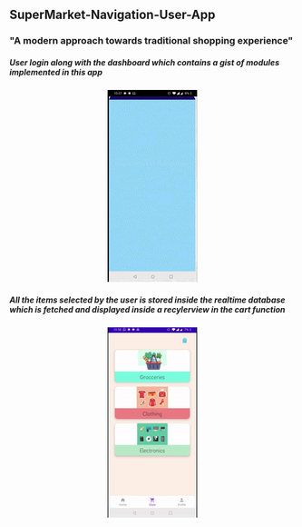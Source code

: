 ## SuperMarket-Navigation-User-App

<h3 style="text-align=center";font-family: "Robot Mono", Times, serif; >"A modern approach towards traditional shopping experience"</h3>







<h5 style="text-align=center";font-family: "Times New Roman", Times, serif; padding: 40px>User login along with the dashboard which contains a gist of modules implemented in this app</h5>
<div align="center">

  ![dashboard](media/dashbaord.gif)

</div>









<h5 style="text-align=center";font-family: "Times New Roman", Times, serif; padding:40px >All the items selected by the user is stored inside the realtime database which is fetched and displayed inside a recylerview in the cart function</h5>
<div align="center">

  ![cart](media/cart.gif)

</div>


